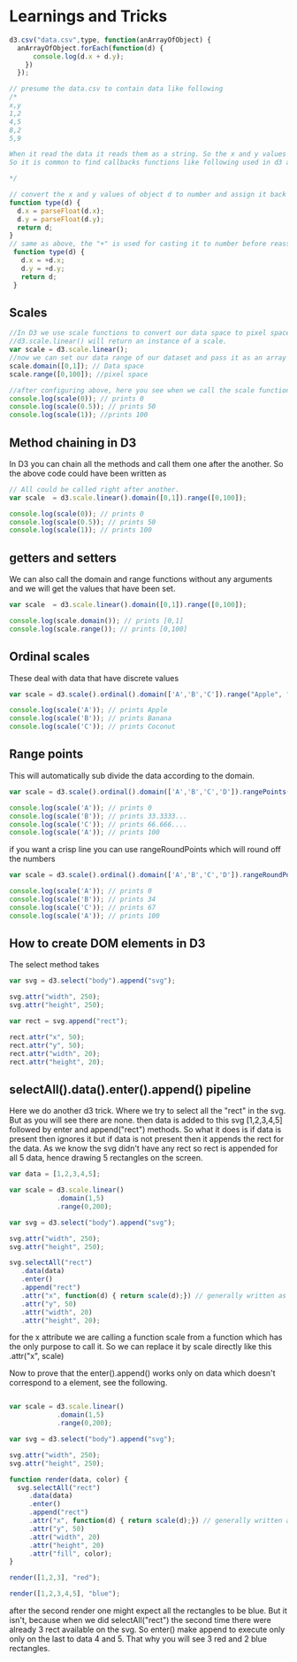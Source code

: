 # Learnings and Tricks

```js
d3.csv("data.csv",type, function(anArrayOfObject) {
  anArrayOfObject.forEach(function(d) {
      console.log(d.x + d.y);
    })
  });

// presume the data.csv to contain data like following
/*
x,y
1,2
4,5
8,2
5,9

When it read the data it reads them as a string. So the x and y values will be string and need to be cast into numbers
So it is common to find callbacks functions like following used in d3 a lot.

*/

// convert the x and y values of object d to number and assign it back to the object.
function type(d) {
  d.x = parseFloat(d.x);
  d.y = parseFloat(d.y);
  return d;
}
// same as above, the "+" is used for casting it to number before reassigning.
 function type(d) {
   d.x = +d.x;
   d.y = +d.y;
   return d;
 }
```

## Scales

```js
//In D3 we use scale functions to convert our data space to pixel spaces.
//d3.scale.linear() will return an instance of a scale.
var scale = d3.scale.linear();
//now we can set our data range of our dataset and pass it as an array [min, max]
scale.domain([0,1]); // Data space
scale.range([0,100]); //pixel space

//after configuring above, here you see when we call the scale function and pass the domain value, it returns the data value in the pixel range.
console.log(scale(0)); // prints 0
console.log(scale(0.5)); // prints 50
console.log(scale(1)); //prints 100
```
## Method chaining in D3

In D3 you can chain all the methods and call them one after the another. So the above code could have been written as

```js
// All could be called right after another.
var scale  = d3.scale.linear().domain([0,1]).range([0,100]);

console.log(scale(0)); // prints 0
console.log(scale(0.5)); // prints 50
console.log(scale(1)); // prints 100

```
## getters and setters
We can also call the domain and range functions without any arguments and we will get the values that have been set.

```js
var scale  = d3.scale.linear().domain([0,1]).range([0,100]);

console.log(scale.domain()); // prints [0,1]
console.log(scale.range()); // prints [0,100]
```

## Ordinal scales
These deal with data that have discrete values

```js
var scale = d3.scale().ordinal().domain(['A','B','C']).range("Apple", "Banana", "Coconut");

console.log(scale('A')); // prints Apple
console.log(scale('B')); // prints Banana
console.log(scale('C')); // prints Coconut

```

## Range points
This will automatically sub divide the data according to the domain.

```js
var scale = d3.scale().ordinal().domain(['A','B','C','D']).rangePoints([0,100]);

console.log(scale('A')); // prints 0
console.log(scale('B')); // prints 33.3333...
console.log(scale('C')); // prints 66.666....
console.log(scale('A')); // prints 100
```

if you want a crisp line you can use rangeRoundPoints which will round off the numbers

```js
var scale = d3.scale().ordinal().domain(['A','B','C','D']).rangeRoundPoints([0,100]);

console.log(scale('A')); // prints 0
console.log(scale('B')); // prints 34
console.log(scale('C')); // prints 67
console.log(scale('A')); // prints 100
```
## How to create DOM elements in D3

The select method takes

```js
var svg = d3.select("body").append("svg");

svg.attr("width", 250);
svg.attr("height", 250);

var rect = svg.append("rect");

rect.attr("x", 50);
rect.attr("y", 50);
rect.attr("width", 20);
rect.attr("height", 20);

```

## selectAll().data().enter().append() pipeline

Here we do another d3 trick. Where we try to select all the "rect" in the svg. But as you will see there are none. then data is added to this svg [1,2,3,4,5] followed  by enter and append("rect") methods. So what it does is if data is present then ignores it but if data is not present then it appends the rect for the data. As we know the svg didn't have any rect so rect is appended for all 5 data, hence drawing 5 rectangles on the screen.

```js
var data = [1,2,3,4,5];

var scale = d3.scale.linear()
            .domain(1,5)
            .range(0,200);

var svg = d3.select("body").append("svg");

svg.attr("width", 250);
svg.attr("height", 250);

svg.selectAll("rect")
   .data(data)
   .enter()
   .append("rect")
   .attr("x", function(d) { return scale(d);}) // generally written as .attr("x", scale)
   .attr("y", 50)
   .attr("width", 20)
   .attr("height", 20);
```


for the x attribute we are calling a function scale from a function which has the only purpose to call it. So we can replace it by scale directly like this .attr("x", scale)

Now to prove that the enter().append() works only on data which doesn't correspond to a element, see the following.

```js

var scale = d3.scale.linear()
            .domain(1,5)
            .range(0,200);

var svg = d3.select("body").append("svg");

svg.attr("width", 250);
svg.attr("height", 250);

function render(data, color) {
  svg.selectAll("rect")
     .data(data)
     .enter()
     .append("rect")
     .attr("x", function(d) { return scale(d);}) // generally written as .attr("x", scale)
     .attr("y", 50)
     .attr("width", 20)
     .attr("height", 20)
     .attr("fill", color);
}

render([1,2,3], "red");

render([1,2,3,4,5], "blue");

```

after the second render one might expect all the rectangles to be blue. But it isn't, because when we did selectAll("rect") the second time there were already 3 rect available on the svg. So enter() make append to execute only only on the last to data 4 and 5. That why you will see 3 red and 2 blue rectangles.
